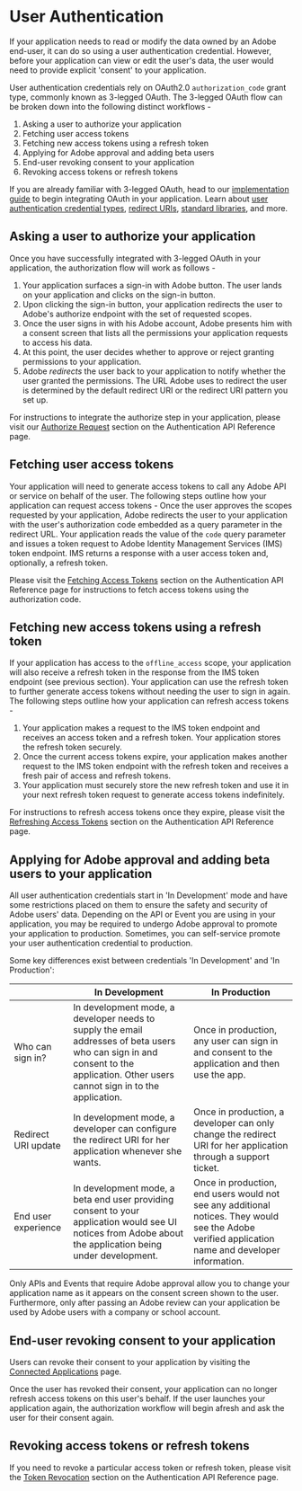 # User Authentication

If your application needs to read or modify the data owned by an Adobe end-user, it can do so using a user authentication credential. However, before your application can view or edit the user's data, the user would need to provide explicit 'consent' to your application.

User authentication credentials rely on OAuth2.0 `authorization_code` grant type, commonly known as 3-legged OAuth. The 3-legged OAuth flow can be broken down into the following distinct workflows -

1. Asking a user to authorize your application
2. Fetching user access tokens
3. Fetching new access tokens using a refresh token
4. Applying for Adobe approval and adding beta users
5. End-user revoking consent to your application
6. Revoking access tokens or refresh tokens


If you are already familiar with 3-legged OAuth, head to our [implementation guide](./implementation.md) to begin integrating OAuth in your application. Learn about [user authentication credential types](./implementation.md#user-authentication-credential-types), [redirect URIs](./implementation.md#understanding-default-redirect-uri-and-redirect-uri-patterns), [standard libraries](./implementation.md#standard-oauth2-libraries), and more.

## Asking a user to authorize your application

Once you have successfully integrated with 3-legged OAuth in your application, the authorization flow will work as follows -
1. Your application surfaces a sign-in with Adobe button. The user lands on your application and clicks on the sign-in button.
2. Upon clicking the sign-in button, your application redirects the user to Adobe's authorize endpoint with the set of requested scopes.
3. Once the user signs in with his Adobe account, Adobe presents him with a consent screen that lists all the permissions your application requests to access his data.
4. At this point, the user decides whether to approve or reject granting permissions to your application.
5. Adobe *redirects* the user back to your application to notify whether the user granted the permissions. The URL Adobe uses to redirect the user is determined by the default redirect URI or the redirect URI pattern you set up.

For instructions to integrate the authorize step in your application, please visit our [Authorize Request](./IMS.md#authorize-request) section on the Authentication API Reference page.

## Fetching user access tokens

Your application will need to generate access tokens to call any Adobe API or service on behalf of the user. The following steps outline how your application can request access tokens -
Once the user approves the scopes requested by your application, Adobe redirects the user to your application with the user's authorization code embedded as a query parameter in the redirect URL.
Your application reads the value of the `code` query parameter and issues a token request to Adobe Identity Management Services (IMS) token endpoint.
IMS returns a response with a user access token and, optionally, a refresh token.

Please visit the [Fetching Access Tokens](./IMS.md#fetching-access-tokens) section on the Authentication API Reference page for instructions to fetch access tokens using the authorization code.

## Fetching new access tokens using a refresh token

If your application has access to the `offline_access` scope, your application will also receive a refresh token in the response from the IMS token endpoint (see previous section). Your application can use the refresh token to further generate access tokens without needing the user to sign in again. The following steps outline how your application can refresh access tokens -

1. Your application makes a request to the IMS token endpoint and receives an access token and a refresh token. Your application stores the refresh token securely.
2. Once the current access tokens expire, your application makes another request to the IMS token endpoint with the refresh token and receives a fresh pair of access and refresh tokens.
3. Your application must securely store the new refresh token and use it in your next refresh token request to generate access tokens indefinitely.

For instructions to refresh access tokens once they expire, please visit the [Refreshing Access Tokens](./IMS.md#refreshing-access-tokens) section on the Authentication API Reference page.


## Applying for Adobe approval and adding beta users to your application

All user authentication credentials start in 'In Development' mode and have some restrictions placed on them to ensure the safety and security of Adobe users' data. Depending on the API or Event you are using in your application, you may be required to undergo Adobe approval to promote your application to production. Sometimes, you can self-service promote your user authentication credential to production.

Some key differences exist between credentials 'In Development' and 'In Production':


|                     | In Development | In Production |
|---------------------|----------------|---------------|
| Who can sign in?    | In development mode, a developer needs to supply the email addresses of beta users who can sign in and consent to the application. Other users cannot sign in to the application. | Once in production, any user can sign in and consent to the application and then use the app. |
| Redirect URI update | In development mode, a developer can configure the redirect URI for her application whenever she wants. | Once in production, a developer can only change the redirect URI for her application through a support ticket. |
| End user experience | In development mode, a beta end user providing consent to your application would see UI notices from Adobe about the application being under development. | Once in production, end users would not see any additional notices. They would see the Adobe verified application name and developer information. |


<InlineAlert slots="text"/>

Only APIs and Events that require Adobe approval allow you to change your application name as it appears on the consent screen shown to the user. Furthermore, only after passing an Adobe review can your application be used by Adobe users with a company or school account.


## End-user revoking consent to your application

Users can revoke their consent to your application by visiting the [Connected Applications](https://accounts.adobe.com/security/connected-applications#) page.

Once the user has revoked their consent, your application can no longer refresh access tokens on this user's behalf. If the user launches your application again, the authorization workflow will begin afresh and ask the user for their consent again.

## Revoking access tokens or refresh tokens 

If you need to revoke a particular access token or refresh token, please visit the [Token Revocation](./IMS.md#token-revocation) section on the Authentication API Reference page.
